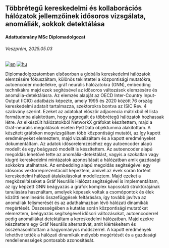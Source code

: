 ## Többrétegű kereskedelmi és kollaborációs hálózatok jellemzőinek idősoros vizsgálata, anomáliák, sokkok detektálása
#### Adattudomány MSc Diplomadolgozat
###### Veszprém, 2025.05.03

[![en](https://img.shields.io/badge/version-English-blue.svg)](https://github.com/papdawin/MSc-Thesis/blob/master/README.md)
[![hu](https://img.shields.io/badge/version-Hungarian-brown.svg)](https://github.com/papdawin/MSc-Thesis/blob/master/README.hu.md)

Diplomadolgozatomban elsősorban a globális kereskedelmi hálózatok elemzésére
fókuszáltam, különös tekintettel a központisági mutatókra, autoencoder modellekre, gráf
neurális hálózatokra (GNN), embedding technikákra majd ezek segítésével az idősoros
változások elemzésére és anomália-detektálásra.
Az elemzés alapját az OECD Inter-Country Input-Output (ICIO) adatbázis képezte,
amely 1995 és 2020 között 76 ország kereskedelmi adatait tartalmazza, szektorokra
bontva az ISIC Rev. 4 szabvány szerint. Ezeket az adatokat először adjacencia mátrixból
él lista formátumba alakítottam, hogy aggregált és többrétegű hálózatok hozhassak létre.
Az elkészült hálózatokból NetworkX gráfokat készítettem, majd a Gráf-neurális
megoldások esetén PyGData objektummá alakítottam.
A készített gráfokon megvizsgáltam több központisági mutatót, az így kapott
eredményeket elemeztem, majd vizualizáltam és a kapott eredményeket dokumentáltam.
Az adatok idősorelemzéséhez egy autoencoder alapú modellt és egy beágyazó modellt is
készítettem. Az autoencoder alapú megoldás lehetővé tette az anomália-detektálást,
vagyis a szokatlan vagy kiugró kereskedelmi mintázatok azonosítását a hálózatban amik
gazdasági sokkokra utalhatnak.
Az embedding alapú megoldás segítségével egy idősoros vektorreprezentációt képeztem,
amivel az évek során történt kereskedelmi hálózati átalakulásokat modelleztem. Majd
ezeket a megközelítéseket a Gráf Neurális Hálózat segítségével is implementáltam, az így
képzett GNN beágyazás a gráfok komplex kapcsolati struktúrájának tanulására
használtam, amelyek képesek voltak a csomópontok és élek közötti nemlineáris
összefüggések feltárására, így tovább javítva az anomáliák felismerését és az
adathalmazban lévő hálózati dinamikák megértését.
Összességében a kutatás során központisági mutatókat elemeztem, beégyazás
segítségével idősori változásokat, autoencoderrel pedig anomáliákat detektáltam a
kereskedelmi hálózatban. Majd ezekre készítettem egy Gráf Neurális alternatívát, amit
kiértékeltem és összehasonlítottam a hagyományos módszerrel. A kapott eredmények
lehetővé tették a hálózati dinamikák mélyebb megértését és a gazdasági rendellenességek
pontosabb azonosítását.
